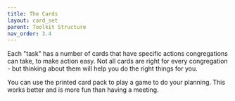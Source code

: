 ```yaml
---
title: The Cards
layout: card_set
parent: Toolkit Structure
nav_order: 3.4
---
```


Each "task" has a number of cards that have specific actions congregations can take, to make action easy. Not all cards are right for every congregation - but thinking about them will help you do the right things for you.  

You can use the printed card pack to play a game to do your planning.  This works better and is more fun than having a meeting.   


<!-- Don't need this if RW keeps what I wrote about why cards for energy in buildings, on toolkit.md 

<div class="callout-left full">

<h3>Coverage</h3>

<p>
    We currently only have cards for actions to do with energy use in your buildings.  They cover the first two petals, Energy Efficiency Improvements and Clean Energy, plus a few Positive Finance cards.
</p>

</div>

-->